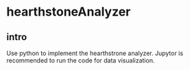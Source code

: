 # hearthstoneAnalyzer
## intro 
Use python to implement the hearthstrone analyzer. Jupytor is recommended to run the code for data visualization.
